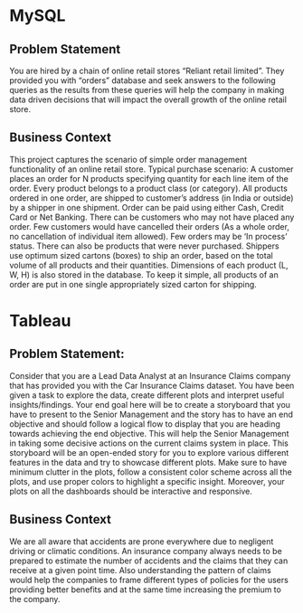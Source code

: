 # MySQL

## Problem Statement
You are hired by a chain of online retail stores “Reliant retail limited”. They provided you with
“orders” database and seek answers to the following queries as the results from these queries will
help the company in making data driven decisions that will impact the overall growth of the online
retail store.


## Business Context
This project captures the scenario of simple order management functionality of an online retail
store.
Typical purchase scenario: A customer places an order for N products specifying quantity for each
line item of the order. Every product belongs to a product class (or category). All products ordered
in one order, are shipped to customer’s address (in India or outside) by a shipper in one shipment.
Order can be paid using either Cash, Credit Card or Net Banking.
There can be customers who may not have placed any order. Few customers would have cancelled
their orders (As a whole order, no cancellation of individual item allowed). Few orders may be ‘In
process’ status. There can also be products that were never purchased.
Shippers use optimum sized cartons (boxes) to ship an order, based on the total volume of all
products and their quantities. Dimensions of each product (L, W, H) is also stored in the database. To
keep it simple, all products of an order are put in one single appropriately sized carton for shipping.

# Tableau

## Problem Statement:

Consider that you are a Lead Data Analyst at an Insurance Claims company that has provided you with the Car Insurance Claims dataset. You have been given a task to explore the data, create different plots and interpret useful insights/findings. Your end goal here will be to create a storyboard that you have to present to the Senior Management and the story has to have an end objective and should follow a logical flow to display that you are heading towards achieving the end objective. This will help the Senior Management in taking some decisive actions on the current claims system in place. This storyboard will be an open-ended story for you to explore various different features in the data and try to showcase different plots. Make sure to have minimum clutter in the plots, follow a consistent color scheme across all the plots, and use proper colors to highlight a specific insight. Moreover, your plots on all the dashboards should be interactive and responsive.

## Business Context

We are all aware that accidents are prone everywhere due to negligent driving or climatic conditions. An insurance company always needs to be prepared to estimate the number of accidents and the claims that they can receive at a given point time. Also understanding the pattern of claims would help the companies to frame different types of policies for the users providing better benefits and at the same time increasing the premium to the company.
